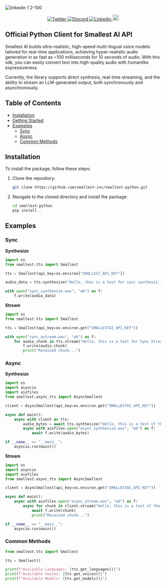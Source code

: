 ![linkedin 1 2-100](https://github.com/user-attachments/assets/973cf19f-25bc-4357-8243-1a34967613f4)

<div align="center">
  <a href="https://twitter.com/smallest_AI">
    <img src="https://img.shields.io/twitter/url/https/twitter.com/smallest_AI.svg?style=social&label=Follow%20smallest_AI" alt="Twitter">
  </a>
  <a href="https://discord.gg/ywShEyXHBW">
    <img src="https://dcbadge.vercel.app/api/server/ywShEyXHBW?style=flat" alt="Discord">
  </a>
  <a href="https://www.linkedin.com/company/smallest">
    <img src="https://img.shields.io/badge/LinkedIn-Connect-blue" alt="Linkedin">
  </a>
  <a href="https://www.youtube.com/@smallest_ai">
    <img src="https://img.shields.io/static/v1?message=smallest_ai&logo=youtube&label=&color=FF0000&logoColor=white&labelColor=&style=for-the-badge" height=20 alt="Youtube">
  </a>
</div> 

## Official Python Client for Smallest AI API   

Smallest AI builds ultra-realistic, high-speed multi-lingual voice models tailored for real-time applications, achieving hyper-realistic audio generation in as fast as ~100 milliseconds for 10 seconds of audio. With this sdk, you can easily convert text into high-quality audio with humanlike expressiveness.

Currently, the library supports direct synthesis, real-time streaming, and the ability to stream an LLM-generated output, both synchronously and asynchronously.  

## Table of Contents

- [Installation](#installation)
- [Getting Started](#getting-started)
- [Examples](#examples)
  - [Sync](#sync)
  - [Async](#async)
  - [Common Methods](#common-methods)

## Installation

To install the package, follow these steps:

1. Clone the repository:
   ```bash
   git clone https://github.com/smallest-inc/smallest-python.git
   ```

2. Navigate to the cloned directory and install the package:
   ```bash
   cd smallest-python
   pip install .
   ```

## Examples

### Sync

**Synthesize**

```python
import os
from smallest.tts import Smallest

tts = Smallest(api_key=os.environ["SMALLEST_API_KEY"])

audio_data = tts.synthesize("Hello, this is a test for sync synthesis function.")

with open("sync_synthesize.wav", "wb") as f:
    f.write(audio_data)
```  

**Stream**  

```python
import os
from smallest.tts import Smallest

tts = Smallest(api_key=os.environ.get("SMALLESTAI_API_KEY"))

with open("sync_astream.wav", "ab") as f:
    for audio_chunk in tts.stream("Hello, this is a test for Sync Streaming function."):
        f.write(audio_chunk)
        print("Received chunk...")
```  

### Async

**Synthesize**

```python
import os
import asyncio
import aiofiles
from smallest.async_tts import AsyncSmallest

client = AsyncSmallest(api_key=os.environ.get("SMALLESTAI_API_KEY"))

async def main():
    async with client as tts:
        audio_bytes = await tts.synthesize("Hello, this is a test of the async synthesis function.")
        async with aiofiles.open("async_synthesize.wav", "wb") as f:
            await f.write(audio_bytes)

if __name__ == "__main__":
    asyncio.run(main())
```

**Stream**

```python
import os
import asyncio
import aiofiles
from smallest.async_tts import AsyncSmallest

client = AsyncSmallest(api_key=os.environ.get("SMALLESTAI_API_KEY"))

async def main():
    async with aiofiles.open("async_stream.wav", "wb") as f:
        async for chunk in client.stream("Hello, this is a test of the async streaming function."):
            await f.write(chunk)
            print("Received chunk...")

if __name__ == "__main__":
    asyncio.run(main())
```

### Common Methods

```python
from smallest.tts import Smallest

tts = Smallest()

print(f"Avalaible Languages: {tts.get_languages()}")
print(f"Available Voices: {tts.get_voices()}")
print(f"Available Models: {tts.get_models()}")
```
